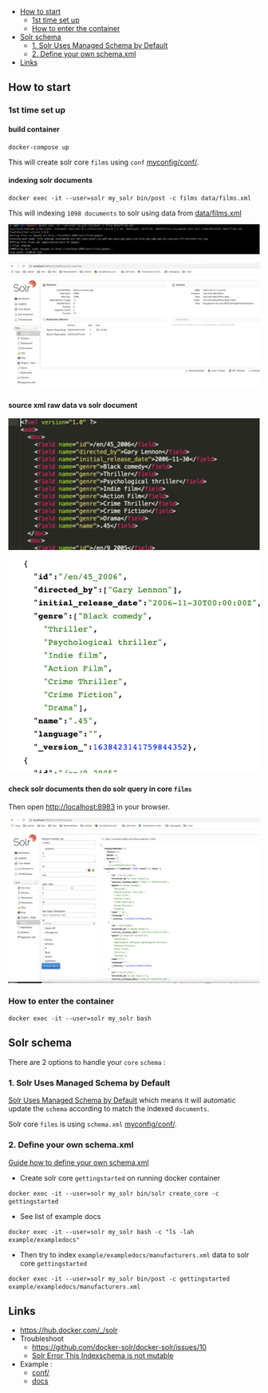 - [How to start](#how-to-start)
	- [1st time set up](#1st-time-set-up)
	- [How to enter the container](#how-to-enter-the-container)
- [Solr schema](#solr-schema)
	- [1. Solr Uses Managed Schema by Default](#1-solr-uses-managed-schema-by-default)
	- [2. Define your own schema.xml](#2-define-your-own-schemaxml)
- [Links](#links)

## How to start

### 1st time set up

#### build container

```
docker-compose up
```

This will create solr core `films` using `conf` [myconfig/conf/](https://github.com/harryosmar/apache-solr/tree/master/myconfig/conf).

#### indexing solr documents

```
docker exec -it --user=solr my_solr bin/post -c films data/films.xml
```

This will indexing `1098 documents` to solr using data from [data/films.xml](https://github.com/harryosmar/apache-solr/tree/master/data/films.xml)

![solr indexing](https://raw.githubusercontent.com/harryosmar/apache-solr/master/doc/solr-indexing.png)

![solr num docs](https://raw.githubusercontent.com/harryosmar/apache-solr/master/doc/solr-num-docs.png)

#### source xml raw data vs solr document

![source xml raw data](https://raw.githubusercontent.com/harryosmar/apache-solr/master/doc/solr-source-data-xml.png)

![solr document](https://raw.githubusercontent.com/harryosmar/apache-solr/master/doc/solr-doc.png)

#### check solr documents then do solr query in core `films`

Then open [http://localhost:8983](http://localhost:8983) in your browser.

![solr query](https://raw.githubusercontent.com/harryosmar/apache-solr/master/doc/solr-query.png)

### How to enter the container

```
docker exec -it --user=solr my_solr bash
```

## Solr schema

There are 2 options to handle your `core` `schema` :

### 1. Solr Uses Managed Schema by Default

[Solr Uses Managed Schema by Default](https://lucene.apache.org/solr/guide/6_6/schema-factory-definition-in-solrconfig.html#SchemaFactoryDefinitioninSolrConfig-SolrUsesManagedSchemabyDefault) which means it will automatic update the `schema` according to match the indexed `documents`.

Solr core `films` is using `schema.xml` [myconfig/conf/](https://github.com/harryosmar/apache-solr/blob/master/myconfig/conf/schema.xml).

### 2. Define your own schema.xml

[Guide how to define your own schema.xml](https://lucene.apache.org/solr/guide/6_6/schema-factory-definition-in-solrconfig.html#SchemaFactoryDefinitioninSolrConfig-Classicschema.xml)

- Create solr core `gettingstarted` on running docker container
```
docker exec -it --user=solr my_solr bin/solr create_core -c gettingstarted
```
- See list of example docs
```
docker exec -it --user=solr my_solr bash -c "ls -lah example/exampledocs"
```
- Then try to index `example/exampledocs/manufacturers.xml` data to solr core `gettingstarted`
```
docker exec -it --user=solr my_solr bin/post -c gettingstarted example/exampledocs/manufacturers.xml
```

## Links 
- https://hub.docker.com/_/solr
- Troubleshoot
	- https://github.com/docker-solr/docker-solr/issues/10
	- [Solr Error This Indexschema is not mutable](https://stackoverflow.com/questions/31719955/solr-error-this-indexschema-is-not-mutable)
- Example :
	- [conf/](https://github.com/apache/lucene-solr/tree/master/solr/example/files/conf)
	- [docs](https://github.com/apache/lucene-solr/tree/master/solr/example/exampledocs)
